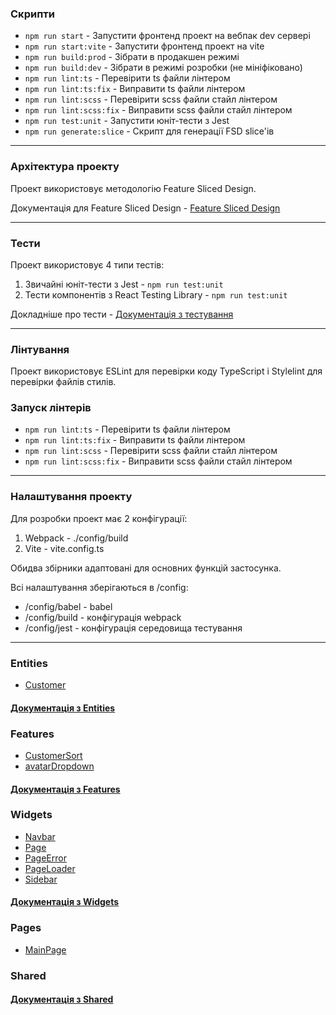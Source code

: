 ### Скрипти

- `npm run start` - Запустити фронтенд проект на вебпак dev сервері
- `npm run start:vite` - Запустити фронтенд проект на vite
- `npm run build:prod` - Зібрати в продакшен режимі
- `npm run build:dev` - Зібрати в режимі розробки (не мініфіковано)
- `npm run lint:ts` - Перевірити ts файли лінтером
- `npm run lint:ts:fix` - Виправити ts файли лінтером
- `npm run lint:scss` - Перевірити scss файли стайл лінтером
- `npm run lint:scss:fix` - Виправити scss файли стайл лінтером
- `npm run test:unit` - Запустити юніт-тести з Jest
- `npm run generate:slice` - Скрипт для генерації FSD slice'ів

---

### Архітектура проекту

Проект використовує методологію Feature Sliced Design.

Документація для Feature Sliced Design - [Feature Sliced Design](https://feature-sliced.design/docs/get-started/tutorial)

---

### Тести

Проект використовує 4 типи тестів:

1. Звичайні юніт-тести з Jest - `npm run test:unit`
2. Тести компонентів з React Testing Library - `npm run test:unit`

Докладніше про тести - [Документація з тестування](/docs/tests.md)

---

### Лінтування

Проект використовує ESLint для перевірки коду TypeScript і Stylelint для перевірки файлів стилів.

### Запуск лінтерів

- `npm run lint:ts` - Перевірити ts файли лінтером
- `npm run lint:ts:fix` - Виправити ts файли лінтером
- `npm run lint:scss` - Перевірити scss файли стайл лінтером
- `npm run lint:scss:fix` - Виправити scss файли стайл лінтером

---

### Налаштування проекту

Для розробки проект має 2 конфігурації:

1. Webpack - ./config/build
2. Vite - vite.config.ts

Обидва збірники адаптовані для основних функцій застосунка.

Всі налаштування зберігаються в /config:

- /config/babel - babel
- /config/build - конфігурація webpack
- /config/jest - конфігурація середовища тестування

---

### Entities

- [Customer](/src/entities/Customer)

#### [Документація з Entities](/docs/entities.md)

### Features

- [CustomerSort](/src/features/CustomerSort)
- [avatarDropdown](/src/features/avatarDropdown)

#### [Документація з Features](/docs/features.md)

### Widgets

- [Navbar](/src/widgets/Navbar)
- [Page](/src/widgets/Page)
- [PageError](/src/widgets/PageError)
- [PageLoader](/src/widgets/PageLoader)
- [Sidebar](/src/widgets/Sidebar)

#### [Документація з Widgets](/docs/widgets.md)

### Pages

- [MainPage](/src/pages/MainPage)

### Shared

#### [Документація з Shared](/docs/shared.md)
